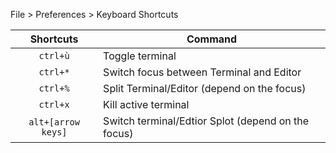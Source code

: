 File > Preferences > Keyboard Shortcuts


| Shortcuts   | Command |
|:--------:|---------------|
| `ctrl+ù` |  Toggle terminal |
| `ctrl+*` | Switch focus between Terminal and Editor |
| `ctrl+%` | Split Terminal/Editor (depend on the focus) |
| `ctrl+x` | Kill active terminal |
| `alt+[arrow keys]` | Switch terminal/Edtior Splot (depend on the focus) |
